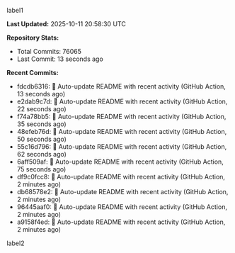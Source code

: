 
label1 
<!-- ACTIVITY_START -->
**Last Updated:** 2025-10-11 20:58:30 UTC

**Repository Stats:**
- Total Commits: 76065
- Last Commit: 13 seconds ago

**Recent Commits:**
- fdcdb6316: 🤖 Auto-update README with recent activity (GitHub Action, 13 seconds ago)
- e2dab9c7d: 🤖 Auto-update README with recent activity (GitHub Action, 22 seconds ago)
- f74a78bb5: 🤖 Auto-update README with recent activity (GitHub Action, 35 seconds ago)
- 48efeb76d: 🤖 Auto-update README with recent activity (GitHub Action, 50 seconds ago)
- 55c16d796: 🤖 Auto-update README with recent activity (GitHub Action, 62 seconds ago)
- 6aff509af: 🤖 Auto-update README with recent activity (GitHub Action, 75 seconds ago)
- df9c0fcc8: 🤖 Auto-update README with recent activity (GitHub Action, 2 minutes ago)
- db68578e2: 🤖 Auto-update README with recent activity (GitHub Action, 2 minutes ago)
- 96445aaf0: 🤖 Auto-update README with recent activity (GitHub Action, 2 minutes ago)
- a9158f4ed: 🤖 Auto-update README with recent activity (GitHub Action, 2 minutes ago)
<!-- ACTIVITY_END -->

label2
